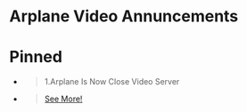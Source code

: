 # Arplane Video Annuncements
# Pinned
* > 1.Arplane Is Now Close Video Server
* > [See More!](annunce14334.md)
